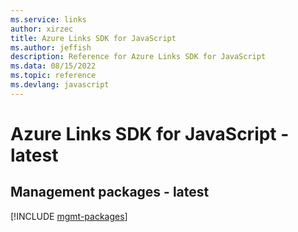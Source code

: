 ```yaml
---
ms.service: links
author: xirzec
title: Azure Links SDK for JavaScript
ms.author: jeffish
description: Reference for Azure Links SDK for JavaScript
ms.data: 08/15/2022
ms.topic: reference
ms.devlang: javascript
---
```

# Azure Links SDK for JavaScript - latest

## Management packages - latest
[!INCLUDE [mgmt-packages](links-mgmt-index.md)]